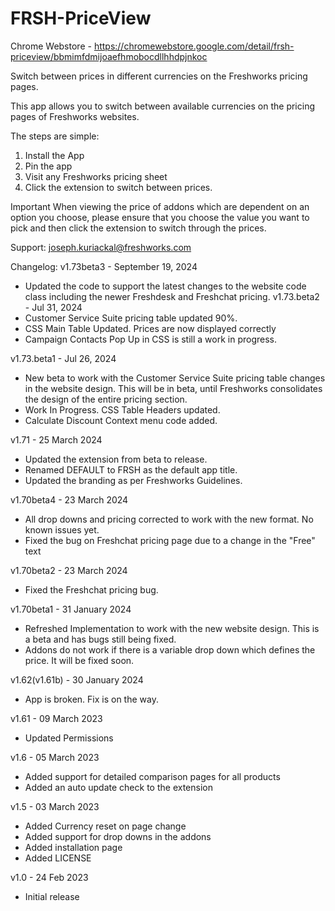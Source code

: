# FRSH-PriceView

Chrome Webstore - https://chromewebstore.google.com/detail/frsh-priceview/bbmimfdmijoaefhmobocdllhhdpjnkoc

Switch between prices in different currencies on the Freshworks pricing pages.

This app allows you to switch between available currencies on the pricing pages of Freshworks websites. 

The steps are simple:
1. Install the App
2. Pin the app
3. Visit any Freshworks pricing sheet
4. Click the extension to switch between prices. 

Important
When viewing the price of addons which are dependent on an option you choose, please ensure that you choose the value you want to pick and then click the extension to switch through the prices.

Support:
joseph.kuriackal@freshworks.com

Changelog:
v1.73beta3 - September 19, 2024
- Updated the code to support the latest changes to the website code class including the newer Freshdesk and Freshchat pricing.
v1.73.beta2 - Jul 31, 2024
- Customer Service Suite pricing table updated 90%.
- CSS Main Table Updated. Prices are now displayed correctly
- Campaign Contacts Pop Up in CSS is still a work in progress.

v1.73.beta1 - Jul 26, 2024
- New beta to work with the Customer Service Suite pricing table changes in the website design. This will be in beta, until Freshworks consolidates the design of the entire pricing section.
- Work In Progress. CSS Table Headers updated.
- Calculate Discount Context menu code added.

v1.71 - 25 March 2024
- Updated the extension from beta to release.
- Renamed DEFAULT to FRSH as the default app title.
- Updated the branding as per Freshworks Guidelines.

v1.70beta4 - 23 March 2024 
- All drop downs and pricing corrected to work with the new format. No known issues yet.
- Fixed the bug on Freshchat pricing page due to a change in the "Free" text

v1.70beta2 - 23 March 2024
- Fixed the Freshchat pricing bug.

v1.70beta1 - 31 January 2024
- Refreshed Implementation to work with the new website design. This is a beta and has bugs still being fixed.
- Addons do not work if there is a variable drop down which defines the price. It will be fixed soon.

v1.62(v1.61b) - 30 January 2024
- App is broken. Fix is on the way.

v1.61 - 09 March 2023
- Updated Permissions

v1.6 - 05 March 2023
- Added support for detailed comparison pages for all products
- Added an auto update check to the extension

v1.5 - 03 March 2023
- Added Currency reset on page change
- Added support for drop downs in the addons
- Added installation page
- Added LICENSE

v1.0 - 24 Feb 2023
- Initial release
